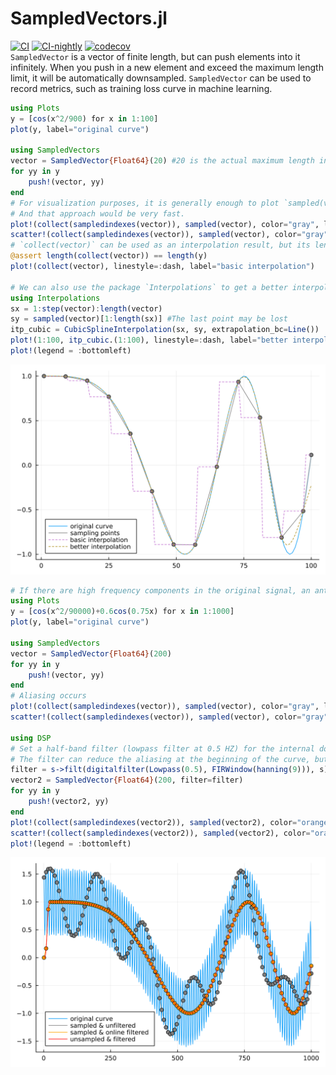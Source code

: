 # SampledVectors.jl
[![CI](https://github.com/guo-yong-zhi/SampledVectors.jl/actions/workflows/ci.yml/badge.svg)](https://github.com/guo-yong-zhi/SampledVectors.jl/actions/workflows/ci.yml) [![CI-nightly](https://github.com/guo-yong-zhi/SampledVectors.jl/actions/workflows/ci-nightly.yml/badge.svg)](https://github.com/guo-yong-zhi/SampledVectors.jl/actions/workflows/ci-nightly.yml) [![codecov](https://codecov.io/gh/guo-yong-zhi/SampledVectors.jl/branch/main/graph/badge.svg?token=785ZNXGQKL)](https://codecov.io/gh/guo-yong-zhi/SampledVectors.jl)  
`SampledVector` is a vector of finite length, but can push elements into it infinitely. When you push in a new element and exceed the maximum length limit, it will be automatically downsampled. `SampledVector` can be used to record metrics, such as training loss curve in machine learning.
```julia
using Plots
y = [cos(x^2/900) for x in 1:100]
plot(y, label="original curve")

using SampledVectors
vector = SampledVector{Float64}(20) #20 is the actual maximum length in memory
for yy in y
    push!(vector, yy)
end
# For visualization purposes, it is generally enough to plot `sampled(vector)` with proper maximum length.
# And that approach would be very fast.
plot!(collect(sampledindexes(vector)), sampled(vector), color="gray", label="sampling points") 
scatter!(collect(sampledindexes(vector)), sampled(vector), color="gray", label=nothing)
# `collect(vector)` can be used as an interpolation result, but its length may be very large.
@assert length(collect(vector)) == length(y)
plot!(collect(vector), linestyle=:dash, label="basic interpolation")

# We can also use the package `Interpolations` to get a better interpolation result.
using Interpolations
sx = 1:step(vector):length(vector)
sy = sampled(vector)[1:length(sx)] #The last point may be lost
itp_cubic = CubicSplineInterpolation(sx, sy, extrapolation_bc=Line())
plot!(1:100, itp_cubic.(1:100), linestyle=:dash, label="better interpolation")
plot!(legend = :bottomleft)
```
![sampling and interpolation](sampling_and_interpolation.svg)
```julia
# If there are high frequency components in the original signal, an anti-aliasing filter may be helpful.
using Plots
y = [cos(x^2/90000)+0.6cos(0.75x) for x in 1:1000]
plot(y, label="original curve")

using SampledVectors
vector = SampledVector{Float64}(200)
for yy in y
    push!(vector, yy)
end
# Aliasing occurs
plot!(collect(sampledindexes(vector)), sampled(vector), color="gray", label="unfiltered") 
scatter!(collect(sampledindexes(vector)), sampled(vector), color="gray", label=nothing)

using DSP
# Set a half-band filter (lowpass filter at 0.5 HZ) for the internal downsampling by a factor 2.
# The filter can reduce the aliasing at the beginning of the curve, but the problem is not fundamentally solved.
filter = s->filt(digitalfilter(Lowpass(0.5), FIRWindow(hanning(9))), s)
vector2 = SampledVector{Float64}(200, filter=filter)
for yy in y
    push!(vector2, yy)
end
plot!(collect(sampledindexes(vector2)), sampled(vector2), color="orange", label="filtered") 
scatter!(collect(sampledindexes(vector2)), sampled(vector2), color="orange", label=nothing)
plot!(legend = :bottomleft)
```
![unfiltered vs filtered](unfiltered_vs_filtered.svg)
